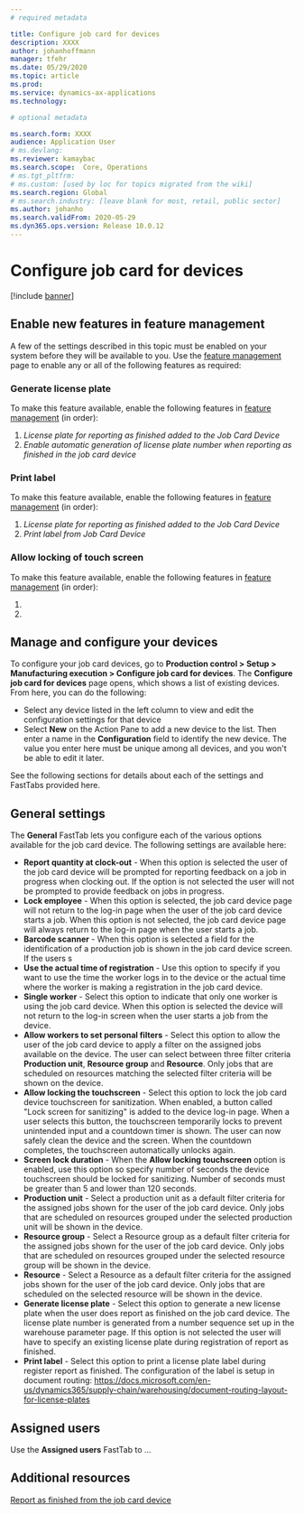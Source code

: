 ```yaml
---
# required metadata

title: Configure job card for devices
description: XXXX
author: johanhoffmann
manager: tfehr
ms.date: 05/29/2020
ms.topic: article
ms.prod: 
ms.service: dynamics-ax-applications
ms.technology: 

# optional metadata

ms.search.form: XXXX
audience: Application User
# ms.devlang: 
ms.reviewer: kamaybac
ms.search.scope:  Core, Operations
# ms.tgt_pltfrm: 
# ms.custom: [used by loc for topics migrated from the wiki]
ms.search.region: Global
# ms.search.industry: [leave blank for most, retail, public sector]
ms.author: johanho
ms.search.validFrom: 2020-05-29
ms.dyn365.ops.version: Release 10.0.12
---
```

<!-- KFM: In above meta data, add: 

description: Add description based on intro
ms.search.form: Add the form name for context help; I think that's (other?): JmgRegistrationSetupTouch

 -->


# Configure job card for devices

[!include [banner](../includes/banner.md)]

<!-- KFM: Add a short intro. What is a job card device, what does it do? What will we do in this topic? -->

## Enable new features in feature management

A few of the settings described in this topic must be enabled on your system before they will be available to you. Use the [feature management](../../fin-ops-core/fin-ops/get-started/feature-management/feature-management-overview.md) page to enable any or all of the following features as required:

### Generate license plate

To make this feature available, enable the following features in [feature management](../../fin-ops-core/fin-ops/get-started/feature-management/feature-management-overview.md) (in order):

1. *License plate for reporting as finished added to the Job Card Device*
1. *Enable automatic generation of license plate number when reporting as finished in the job card device*

### Print label

To make this feature available, enable the following features in [feature management](../../fin-ops-core/fin-ops/get-started/feature-management/feature-management-overview.md) (in order):

1. *License plate for reporting as finished added to the Job Card Device*
1. *Print label from Job Card Device*

### Allow locking of touch screen

To make this feature available, enable the following features in [feature management](../../fin-ops-core/fin-ops/get-started/feature-management/feature-management-overview.md) (in order):

1. 
1. 

## Manage and configure your devices

To configure your job card devices, go to **Production control > Setup > Manufacturing execution > Configure job card for devices**. The **Configure job card for devices** page opens, which shows a list of existing devices. From here, you can do the following:

- Select any device listed in the left column to view and edit the configuration settings for that device
- Select **New** on the Action Pane to add a new device to the list. Then enter a name in the **Configuration** field to identify the new device. The value you enter here must be unique among all devices, and you won't be able to edit it later.

See the following sections for details about each of the settings and FastTabs provided here.

## General settings

The **General** FastTab lets you configure each of the various options available for the job card device. The following settings are available here:

- **Report quantity at clock-out** - When this option is selected the user of the job card device will be prompted for reporting feedback on a job in progress when clocking out. If the option is not selected the user will not be prompted to provide feedback on jobs in progress. 
- **Lock employee** - When this option is selected, the job card device page will not return to the log-in page when the user of the job card device starts a job. When this option is not selected, the job card device page will always return to the log-in page when the user starts a job. 
- **Barcode scanner** - When this option is selected a field for the identification of a production job is shown in the job card device screen. If the users s
- **Use the actual time of registration** - Use this option to specify if you want to use the time the worker logs in to the device or the actual time where the worker is making a registration in the job card device. 
- **Single worker** - Select this option to indicate that only one worker is using the job card device. When this option is selected the device will not return to the log-in screen when the user starts a job from the device. 
- **Allow workers to set personal filters** - Select this option to allow the user of the job card device to apply a filter on the assigned jobs available on the device. The user can select between three filter criteria **Production unit**, **Resource group** and **Resource**. Only jobs that are scheduled on resources matching the selected filter criteria will be shown on the device.
- **Allow locking the touchscreen** - Select this option to lock the job card device touchscreen for sanitization. When enabled, a button called "Lock screen for sanitizing" is added to the device log-in page. When a user selects this button, the touchscreen temporarily locks to prevent unintended input and a countdown timer is shown. The user can now safely clean the device and the screen. When the countdown completes, the touchscreen automatically unlocks again.
- **Screen lock duration** - When the **Allow locking touchscreen** option is enabled, use this option so specify number of seconds the device touchscreen should be locked for sanitizing. Number of seconds must be greater than 5 and lower than 120 seconds.
- **Production unit** - Select a production unit as a default filter criteria for the assigned jobs shown for the user of the job card device. Only jobs that are scheduled on resources grouped under the selected production unit will be shown in the device.
- **Resource group** - Select a Resource group as a default filter criteria for the assigned jobs shown for the user of the job card device. Only jobs that are scheduled on resources grouped under the selected resource group will be shown in the device.
- **Resource** - Select a Resource as a default filter criteria for the assigned jobs shown for the user of the job card device. Only jobs that are scheduled on the selected resource will be shown in the device.
- **Generate license plate** - Select this option to generate a new license plate when the user does report as finished on the job card device. The license plate number is generated from a number sequence set up in the warehouse parameter page. If this option is not selected the user will have to specify an existing license plate during registration of report as finished.
- **Print label** - Select this option to print a license plate label during register report as finished. The configuration of the label is setup in document routing: https://docs.microsoft.com/en-us/dynamics365/supply-chain/warehousing/document-routing-layout-for-license-plates

## Assigned users

Use the **Assigned users** FastTab to ... <!-- KFM: Describe this, why we have it, and what we can do here -->

## Additional resources

[Report as finished from the job card device](report-finished-job-device.md)
